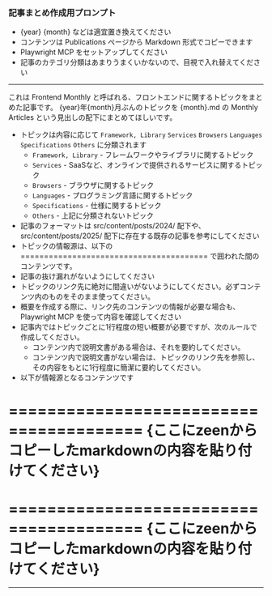 ### 記事まとめ作成用プロンプト

- {year} {month} などは適宜置き換えてください
- コンテンツは Publications ページから Markdown 形式でコピーできます
- Playwright MCP をセットアップしてください
- 記事のカテゴリ分類はあまりうまくいかないので、目視で入れ替えてください

--------
これは Frontend Monthly と呼ばれる、フロントエンドに関するトピックをまとめた記事です。
{year}年{month}月ぶんのトピックを {month}.md の Monthly Articles という見出しの配下にまとめてほしいです。

- トピックは内容に応じて `Framework, Library` `Services` `Browsers` `Languages` `Specifications` `Others` に分類されます
  - `Framework, Library` - フレームワークやライブラリに関するトピック
  - `Services` - SaaSなど、オンラインで提供されるサービスに関するトピック
  - `Browsers` - ブラウザに関するトピック
  - `Languages` - プログラミング言語に関するトピック
  - `Specifications` - 仕様に関するトピック
  - `Others` - 上記に分類されないトピック
- 記事のフォーマットは src/content/posts/2024/ 配下や、src/content/posts/2025/ 配下に存在する既存の記事を参考にしてください
- トピックの情報源は、以下の ======================================== で囲われた間のコンテンツです。
- 記事の抜け漏れがないようにしてください
- トピックのリンク先に絶対に間違いがないようにしてください。必ずコンテンツ内のものをそのまま使ってください。
- 概要を作成する際に、リンク先のコンテンツの情報が必要な場合も、Playwright MCP を使って内容を確認してください
- 記事内ではトピックごとに1行程度の短い概要が必要ですが、次のルールで作成してください。
  - コンテンツ内で説明文書がある場合は、それを要約してください。
  - コンテンツ内で説明文書がない場合は、トピックのリンク先を参照し、その内容をもとに1行程度に簡潔に要約してください。
- 以下が情報源となるコンテンツです


========================================
{ここにzeenからコピーしたmarkdownの内容を貼り付けてください}
========================================


========================================
{ここにzeenからコピーしたmarkdownの内容を貼り付けてください}
========================================
--------
